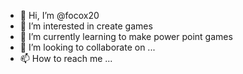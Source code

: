 - 👋 Hi, I’m @focox20
- 👀 I’m interested in create games
- 🌱 I’m currently learning  to make power point games
- 💞️ I’m looking to collaborate on ...
- 📫 How to reach me ...

<!---
focox20/focox20 is a ✨ special ✨ repository because its `README.md` (this file) appears on your GitHub profile.
You can click the Preview link to take a look at your changes.
--->
